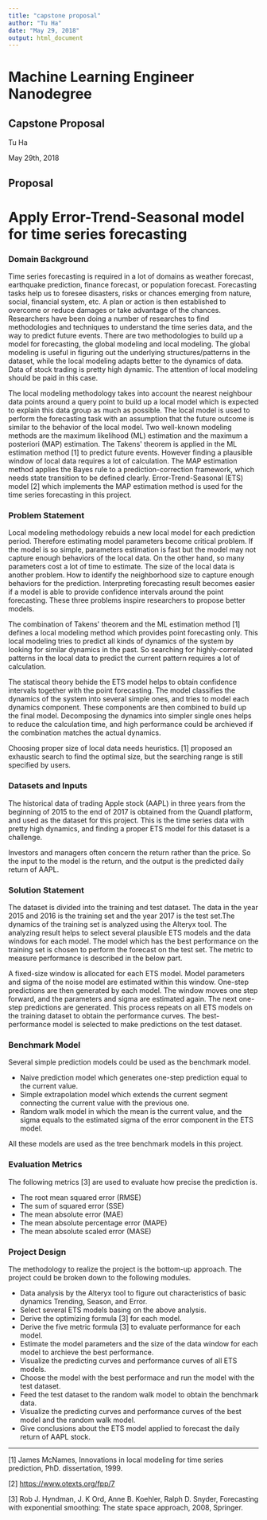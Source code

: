 ```yaml
---
title: "capstone proposal"
author: "Tu Ha"
date: "May 29, 2018"
output: html_document
---
```


# Machine Learning Engineer Nanodegree
## Capstone Proposal
Tu Ha

May 29th, 2018

## Proposal

# Apply Error-Trend-Seasonal model for time series forecasting

### Domain Background

Time series forecasting is required in a lot of domains as weather forecast, earthquake prediction, finance forecast, or population forecast. Forecasting tasks help us to foresee disasters, risks or chances emerging from nature, social, financial system, etc. A plan or action is then established to overcome or reduce damages or take advantage of the chances. Researchers have been doing a number of researches to find methodologies and techniques to understand the time series data, and the way to predict future events. There are two methodologies to build up a model for forecasting, the global modeling and local modeling. The global modeling is useful in figuring out the underlying structures/patterns in the dataset, while the local modeling adapts better to the dynamics of data. Data of stock trading is pretty high dynamic. The attention of local modeling should be paid in this case.

The local modeling methodology takes into account the nearest neighbour data points around a query point to build up a local model which is expected to explain this data group as much as possible. The local model is used to perform the forecasting task with an assumption that the future outcome is similar to the behavior of the local model. Two well-known modeling methods are the maximum likelihood (ML) estimation and the maximum a posteriori (MAP) estimation. The Takens' theorem is applied in the ML estimation method [1] to predict future events. However finding a plausible window of local data requires a lot of calculation. The MAP estimation method applies the Bayes rule to a prediction-correction framework, which needs state transition to be defined clearly. Error-Trend-Seasonal (ETS) model [2] which implements the MAP estimation method is used for  the time series forecasting in this project.





### Problem Statement

Local modeling methodology rebuids a new local model for each prediction period. Therefore estimating model parameters become critical problem. If the model is so simple, parameters estimation is fast but the model may not capture enough behaviors of the local data. On the other hand, so many parameters cost a lot of time to estimate. The size of the local data is another problem. How to identify the neighborhood size to capture enough behaviors for the prediction. Interpreting forecasting result becomes easier if a model is able to provide confidence intervals around the point forecasting. These three problems inspire researchers to propose better models.

The combination of Takens' theorem and the ML estimation method [1] defines a local modeling method which provides point forecasting only. This local modeling tries to predict all kinds of dynamics of the system by looking for similar dynamics in the past. So searching for highly-correlated patterns in the local data to predict the current pattern requires a lot of calculation.

The statiscal theory behide the ETS model helps to obtain confidence intervals together with the point forecasting. The model classifies the dynamics of the system into several simple ones, and tries to model each dynamics component. These components are then combined to build up the final model. Decomposing the dynamics into simpler single ones helps to reduce the calculation time, and high performance could be archieved if the combination matches the actual dynamics.

Choosing proper size of local data needs heuristics. [1] proposed an exhaustic search to find the optimal size, but the searching range is still specified by users.


### Datasets and Inputs

The historical data of trading Apple stock (AAPL) in three years from the beginning of 2015 to the end of 2017 is obtained from the Quandl platform, and used as the dataset for this project. This is the time series data with pretty high dynamics, and finding a proper ETS model for this dataset is a challenge. 

Investors and managers often concern the return rather than the price. So the input to the model is the return, and the output is the predicted daily return of AAPL. 

### Solution Statement

The dataset is divided into the training and test dataset. The data in the year 2015 and 2016 is the training set and the year 2017 is the test set.The dynamics of the training set is analyzed using the Alteryx tool. The analyzing result helps to select several plausible ETS models and the data windows for each model. The model which has the best performance on the training set is chosen to perform the forecast on the test set. The metric to measure performance is described in the below part.

A fixed-size window is allocated for each ETS model. Model parameters and sigma of the noise model are estimated within this window. One-step predictions are then generated by each model. The window moves one step forward, and the parameters and sigma are estimated again. The next one-step predictions are generated. This process repeats on all ETS models on the training dataset to obtain the performance curves. The best-performance model is selected to make predictions on the test dataset.


### Benchmark Model

Several simple prediction models could be used as the benchmark model.
* Naive prediction model which generates one-step prediction equal to the current value.
* Simple extrapolation model which extends the current segment connecting the current value with the previous one.
* Random walk model in which the mean is the current value, and the sigma equals to the estimated sigma of the error component in the ETS model.

All these models are used as the tree benchmark models in this project.

### Evaluation Metrics

The following metrics [3] are used to evaluate how precise the prediction is.
* The root mean squared error (RMSE)
* The sum of squared error (SSE)
* The mean absolute error (MAE)
* The mean absolute percentage error (MAPE)
* The mean absolute scaled error (MASE)

### Project Design

The methodology to realize the project is the bottom-up approach. The project could be broken down to the following modules.

* Data analysis by the Alteryx tool to figure out characteristics of basic dynamics Trending, Season, and Error.
* Select several ETS models basing on the above analysis.
* Derive the optimizing formula [3] for each model.
* Derive the five metric formula [3] to evaluate performance for each model.
* Estimate the model parameters and the size of the data window for each model to archieve the best performance.
* Visualize the predicting curves and performance curves of all ETS models.
* Choose the model with the best performace and run the model with the test dataset.
* Feed the test dataset to the random walk model to obtain the benchmark data.
* Visualize the predicting curves and performance curves of the best model and the random walk model.
* Give conclusions about the ETS model applied to forecast the daily return of AAPL stock.

-----------
[1] James McNames, Innovations in local modeling for time series prediction, PhD. dissertation, 1999.

[2] https://www.otexts.org/fpp/7

[3] Rob J. Hyndman, J. K Ord, Anne B. Koehler, Ralph D. Snyder, Forecasting with exponential smoothing: The state space approach, 2008, Springer.

